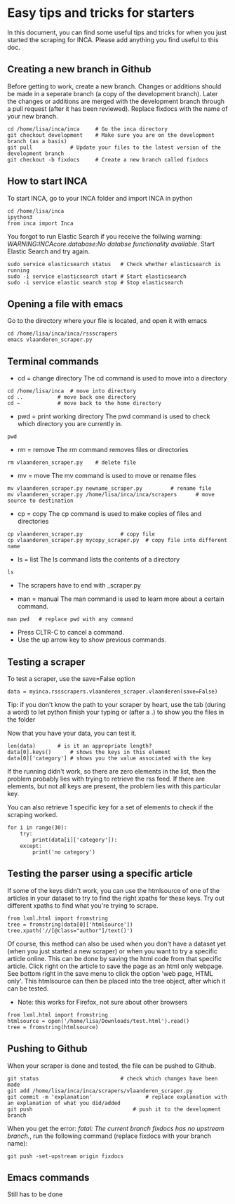# Easy tips and tricks for starters

In this document, you can find some useful tips and tricks for when you just started the scraping for INCA. Please add anything you find useful to this doc.

## Creating a new branch in Github
Before getting to work, create a new branch. Changes or additions should be made in a seperate branch (a copy of the development branch). Later the changes or additions are merged with the development branch through a pull request (after it has been reviewed). Replace fixdocs with the name of your new branch. 
```
cd /home/lisa/inca/inca		# Go the inca directory
git checkout development	# Make sure you are on the development branch (as a basis)
git pull			# Update your files to the latest version of the development branch
git checkout -b fixdocs		# Create a new branch called fixdocs 
```

## How to start INCA

To start INCA, go to your INCA folder and import INCA in python
```
cd /home/lisa/inca
ipython3
from inca import Inca
```
You forgot to run Elastic Search if you receive the follwing warning: _WARNING:INCAcore.database:No databse functionality available_. Start Elastic Search and try again. 
```
sudo service elasticsearch status	# Check whether elasticsearch is running
sudo -i service elasticsearch start	# Start elasticsearch
sudo -i service elastic search stop	# Stop elasticsearch
```

## Opening a file with emacs

Go to the directory where your file is located, and open it with emacs
```
cd /home/lisa/inca/inca/rssscrapers
emacs vlaanderen_scraper.py
```

## Terminal commands

- cd = change directory
   The cd command is used to move into a directory
```
cd /home/lisa/inca	# move into directory
cd ..			# move back one directory
cd ~ 			# move back to the home directory
```

- pwd = print working directory
   The pwd command is used to check which directory you are currently in. 
```
pwd
```

- rm = remove
   The rm command removes files or directories 
```
rm vlaanderen_scraper.py	# delete file
```

- mv = move
   The mv command is used to move or rename files
```
mv vlaanderen_scraper.py newname_scraper.py			# rename file
mv vlaanderen_scraper.py /home/lisa/inca/inca/scrapers		# move source to destination
```

- cp = copy
   The cp command is used to make copies of files and directories
```
cp vlaanderen_scraper.py			# copy file
cp vlaanderen_scraper.py mycopy_scraper.py	# copy file into different name	
```

- ls = list
  The ls command lists the contents of a directory
```
ls
```
* The scrapers have to end with _scraper.py

- man = manual
  The man command is used to learn more about a certain command. 
```
man pwd   # replace pwd with any command
```

* Press CLTR-C to cancel a command.
* Use the up arrow key to show previous commands. 



## Testing a scraper

To test a scraper, use the save=False option
```
data = myinca.rssscrapers.vlaanderen_scraper.vlaanderen(save=False)
```
Tip: if you don't know the path to your scraper by heart, use the tab (during a word) to let python finish your typing or (after a .) to show you the files in the folder

Now that you have your data, you can test it. 
```
len(data)		# is it an appropriate length?
data[0].keys()		# shows the keys in this element
data[0]['category']	# shows you the value associated with the key
```
If the running didn't work, so there are zero elements in the list, then the problem probably lies with trying to retrieve the rss feed. If there are elements, but not all keys are present, the problem lies with this particular key.

You can also retrieve 1 specific key for a set of elements to check if the scraping worked.
```
for i in range(30):
    try:
        print(data[i]['category']):
    except:
        print('no category')
```

## Testing the parser using a specific article

If some of the keys didn't work, you can use the htmlsource of one of the articles in your dataset to try to find the right xpaths for these keys. Try out different xpaths to find what you're trying to scrape.
```
from lxml.html import fromstring
tree = fromstring(data[0]['htmlsource'])
tree.xpath('//[@class="author"]/text()')   
```
Of course, this method can also be used when you don't have a dataset yet (when you just started a new scraper) or when you want to try a specific article online. This can be done by saving the html code from that specific article. Click right on the article to save the page as an html only webpage. See bottom right in the save menu to click the option 'web page, HTML only'. This htmlsource can then be placed into the tree object, after which it can be tested.
* Note: this works for Firefox, not sure about other browsers
```
from lxml.html import fromstring
htmlsource = open('/home/lisa/Downloads/test.html').read()
tree = fromstring(htmlsource)
```
## Pushing to Github
When your scraper is done and tested, the file can be pushed to Github.
```
git status							# check which changes have been made
git add /home/lisa/inca/inca/scrapers/vlaanderen_scraper.py
git commit -m 'explanation'					# replace explanation with an explanation of what you did/added
git push      							# push it to the development branch
```

When you get the error: _fatal: The current branch fixdocs  has no upstream branch._, run the following command (replace fixdocs with your branch name):
```
git push -set-upstream origin fixdocs
```


## Emacs commands
Still has to be done
